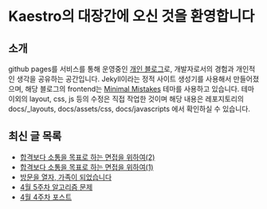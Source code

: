 # Kaestro의 대장간에 오신 것을 환영합니다

## 소개

github pages를 서비스를 통해 운영중인 [개인 블로그](https://kaestro.github.io)로, 개발자로서의 경험과 개인적인 생각을 공유하는 공간입니다. Jekyll이라는 정적 사이트 생성기를 사용해서 만들어졌으며, 해당 블로그의 frontend는 [Minimal Mistakes](https://mmistakes.github.io/minimal-mistakes/) 테마를 사용하고 있습니다. 테마 이외의 layout, css, js 등의 수정은 직접 작업한 것이며 해당 내용은 레포지토리의 docs/_layouts, docs/assets/css, docs/javascripts 에서 확인하실 수 있습니다.

## 최신 글 목록
<!-- BLOG-POST-LIST:START -->
- [합격보다 소통을 목표로 하는 면접을 위하여&lpar;2&rpar;](https://kaestro.github.io/%EC%8B%A0%EB%B3%80%EC%9E%A1%EA%B8%B0/2024/05/02/%EC%88%98%EB%8B%A8%EC%9D%B4-%EC%95%84%EB%8B%8C-%EB%AA%A9%EC%A0%81%EC%9C%BC%EB%A1%9C%EC%8D%A8%EC%9D%98-%EB%A9%B4%EC%A0%91%EC%9D%84-%EC%9C%84%ED%95%98%EC%97%AC(2).html)
- [합격보다 소통을 목표로 하는 면접을 위하여&lpar;1&rpar;](https://kaestro.github.io/%EC%8B%A0%EB%B3%80%EC%9E%A1%EA%B8%B0/2024/05/01/%EC%88%98%EB%8B%A8%EC%9D%B4-%EC%95%84%EB%8B%8C-%EB%AA%A9%EC%A0%81%EC%9C%BC%EB%A1%9C%EC%8D%A8%EC%9D%98-%EB%A9%B4%EC%A0%91%EC%9D%84-%EC%9C%84%ED%95%98%EC%97%AC.html)
- [방문을 열자, 가족이 되었습니다](https://kaestro.github.io/%EC%8B%A0%EB%B3%80%EC%9E%A1%EA%B8%B0/2024/04/29/%EB%82%98%EB%8A%94-%EC%99%9C-%EB%B0%A9%EB%AC%B8%EC%9D%84-%EC%97%B4%EA%B2%8C-%EB%90%90%EB%8A%94%EA%B0%80.html)
- [4월 5주차 알고리즘 문제](https://kaestro.github.io/algorithm/2024/04/28/4%EC%9B%94-5%EC%A3%BC%EC%B0%A8-%EC%95%8C%EA%B3%A0%EB%A6%AC%EC%A6%98-%EB%AC%B8%EC%A0%9C.html)
- [4월 4주차 포스트](https://kaestro.github.io/weeklyposts/2024/04/28/Post-reviews.html)
<!-- BLOG-POST-LIST:END -->